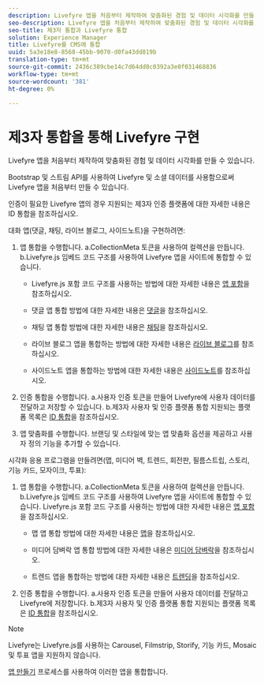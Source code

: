 ```yaml
---
description: Livefyre 앱을 처음부터 제작하여 맞춤화된 경험 및 데이터 시각화를 만들 수 있습니다.
seo-description: Livefyre 앱을 처음부터 제작하여 맞춤화된 경험 및 데이터 시각화를 만들 수 있습니다.
seo-title: 제3자 통합과 Livefyre 통합
solution: Experience Manager
title: Livefyre를 CMS에 통합
uuid: 5a3e18e8-8568-45bb-9070-d0fa43dd819b
translation-type: tm+mt
source-git-commit: 2436c389cbe14c7d64dd8c0392a3e0f031468836
workflow-type: tm+mt
source-wordcount: '381'
ht-degree: 0%

---
```



# 제3자 통합을 통해 Livefyre 구현

Livefyre 앱을 처음부터 제작하여 맞춤화된 경험 및 데이터 시각화를 만들 수 있습니다.

Bootstrap 및 스트림 API를 사용하여 Livefyre 및 소셜 데이터를 사용함으로써 Livefyre 앱을 처음부터 만들 수 있습니다.

인증이 필요한 Livefyre 앱의 경우 지원되는 제3자 인증 플랫폼에 대한 자세한 내용은 ID 통합을 참조하십시오.

대화 앱(댓글, 채팅, 라이브 블로그, 사이드노트)을 구현하려면:

1. 앱 통합을 수행합니다.
a.CollectionMeta 토큰을 사용하여 컬렉션을 만듭니다.
b.Livefyre.js 임베드 코드 구조를 사용하여 Livefyre 앱을 사이트에 통합할 수 있습니다.

   * Livefyre.js 포함 코드 구조를 사용하는 방법에 대한 자세한 내용은 [앱 포함](/help/implementation/c-getting-started/c-implementation-process/c-using-livefyre.js-to-create-customize-and-use-apps-on-your-site.md)을 참조하십시오.

   * 댓글 앱 통합 방법에 대한 자세한 내용은 [댓글](/help/using/c-about-apps/c-comments/c-comments.md)을 참조하십시오.

   * 채팅 앱 통합 방법에 대한 자세한 내용은 [채팅](/help/using/c-about-apps/c-chat-app/c-chat-app.md)을 참조하십시오.

   * 라이브 블로그 앱을 통합하는 방법에 대한 자세한 내용은 [라이브 블로그](/help/using/c-about-apps/c-liveblog-app/c-liveblog-app.md)를 참조하십시오.

   * 사이드노트 앱을 통합하는 방법에 대한 자세한 내용은 [사이드노트](/help/using/c-about-apps/c-sidenotes-app/c-sidenotes-app.md)를 참조하십시오.

1. 인증 통합을 수행합니다.
a.사용자 인증 토큰을 만들어 Livefyre에 사용자 데이터를 전달하고 저장할 수 있습니다.
b.제3자 사용자 및 인증 플랫폼 통합 지원되는 플랫폼 목록은 [ID 통합](/help/implementation/t-about-identity-integration/t-about-identity-integration.md)을 참조하십시오.

1. 앱 맞춤화를 수행합니다. 브랜딩 및 스타일에 맞는 앱 맞춤화 옵션을 제공하고 사용자 정의 기능을 추가할 수 있습니다.

시각화 응용 프로그램을 만들려면(맵, 미디어 벽, 트렌드, 회전판, 필름스트립, 스토리, 기능 카드, 모자이크, 투표):

1. 앱 통합을 수행합니다.
a.CollectionMeta 토큰을 사용하여 컬렉션을 만듭니다.
b.Livefyre.js 임베드 코드 구조를 사용하여 Livefyre 앱을 사이트에 통합할 수 있습니다. Livefyre.js 포함 코드 구조를 사용하는 방법에 대한 자세한 내용은 [앱 포함](/help/implementation/c-getting-started/c-implementation-process/c-using-livefyre.js-to-create-customize-and-use-apps-on-your-site.md)을 참조하십시오.

   * 맵 앱 통합 방법에 대한 자세한 내용은 [맵](/help/using/c-about-apps/c-map-app/c-map-app.md)을 참조하십시오.

   * 미디어 담벼락 앱 통합 방법에 대한 자세한 내용은 [미디어 담벼락](/help/using/c-about-apps/c-media-wall-app/c-media-wall-app.md)을 참조하십시오.

   * 트렌드 앱을 통합하는 방법에 대한 자세한 내용은 [트렌딩](/help/using/c-about-apps/c-trending-app/c-trending-app.md)을 참조하십시오.

1. 인증 통합을 수행합니다.
a.사용자 인증 토큰을 만들어 사용자 데이터를 전달하고 Livefyre에 저장합니다.
b.제3자 사용자 및 인증 플랫폼 통합 지원되는 플랫폼 목록은 [ID 통합](/help/implementation/t-about-identity-integration/t-about-identity-integration.md)을 참조하십시오.

>[!NOTE]
>
>Livefyre는 Livefyre.js를 사용하는 Carousel, Filmstrip, Storify, 기능 카드, Mosaic 및 투표 앱을 지원하지 않습니다.

[앱 만들기](/help/using/c-about-apps/c-create-an-app.md) 프로세스를 사용하여 이러한 앱을 통합합니다.